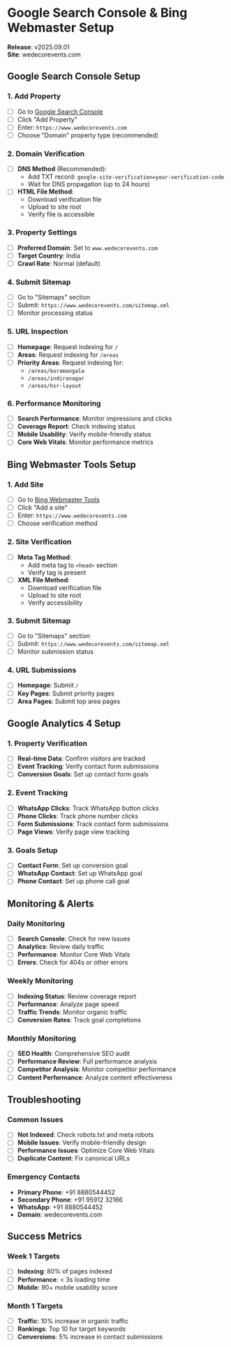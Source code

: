 # Google Search Console & Bing Webmaster Setup

**Release**: v2025.09.01  
**Site**: wedecorevents.com

## Google Search Console Setup

### 1. Add Property
- [ ] Go to [Google Search Console](https://search.google.com/search-console)
- [ ] Click "Add Property"
- [ ] Enter: `https://www.wedecorevents.com`
- [ ] Choose "Domain" property type (recommended)

### 2. Domain Verification
- [ ] **DNS Method** (Recommended):
  - Add TXT record: `google-site-verification=your-verification-code`
  - Wait for DNS propagation (up to 24 hours)
- [ ] **HTML File Method**:
  - Download verification file
  - Upload to site root
  - Verify file is accessible

### 3. Property Settings
- [ ] **Preferred Domain**: Set to `www.wedecorevents.com`
- [ ] **Target Country**: India
- [ ] **Crawl Rate**: Normal (default)

### 4. Submit Sitemap
- [ ] Go to "Sitemaps" section
- [ ] Submit: `https://www.wedecorevents.com/sitemap.xml`
- [ ] Monitor processing status

### 5. URL Inspection
- [ ] **Homepage**: Request indexing for `/`
- [ ] **Areas**: Request indexing for `/areas`
- [ ] **Priority Areas**: Request indexing for:
  - `/areas/koramangala`
  - `/areas/indiranagar`
  - `/areas/hsr-layout`

### 6. Performance Monitoring
- [ ] **Search Performance**: Monitor impressions and clicks
- [ ] **Coverage Report**: Check indexing status
- [ ] **Mobile Usability**: Verify mobile-friendly status
- [ ] **Core Web Vitals**: Monitor performance metrics

## Bing Webmaster Tools Setup

### 1. Add Site
- [ ] Go to [Bing Webmaster Tools](https://www.bing.com/webmasters)
- [ ] Click "Add a site"
- [ ] Enter: `https://www.wedecorevents.com`
- [ ] Choose verification method

### 2. Site Verification
- [ ] **Meta Tag Method**:
  - Add meta tag to `<head>` section
  - Verify tag is present
- [ ] **XML File Method**:
  - Download verification file
  - Upload to site root
  - Verify accessibility

### 3. Submit Sitemap
- [ ] Go to "Sitemaps" section
- [ ] Submit: `https://www.wedecorevents.com/sitemap.xml`
- [ ] Monitor submission status

### 4. URL Submissions
- [ ] **Homepage**: Submit `/`
- [ ] **Key Pages**: Submit priority pages
- [ ] **Area Pages**: Submit top area pages

## Google Analytics 4 Setup

### 1. Property Verification
- [ ] **Real-time Data**: Confirm visitors are tracked
- [ ] **Event Tracking**: Verify contact form submissions
- [ ] **Conversion Goals**: Set up contact form goals

### 2. Event Tracking
- [ ] **WhatsApp Clicks**: Track WhatsApp button clicks
- [ ] **Phone Clicks**: Track phone number clicks
- [ ] **Form Submissions**: Track contact form submissions
- [ ] **Page Views**: Verify page view tracking

### 3. Goals Setup
- [ ] **Contact Form**: Set up conversion goal
- [ ] **WhatsApp Contact**: Set up WhatsApp goal
- [ ] **Phone Contact**: Set up phone call goal

## Monitoring & Alerts

### Daily Monitoring
- [ ] **Search Console**: Check for new issues
- [ ] **Analytics**: Review daily traffic
- [ ] **Performance**: Monitor Core Web Vitals
- [ ] **Errors**: Check for 404s or other errors

### Weekly Monitoring
- [ ] **Indexing Status**: Review coverage report
- [ ] **Performance**: Analyze page speed
- [ ] **Traffic Trends**: Monitor organic traffic
- [ ] **Conversion Rates**: Track goal completions

### Monthly Monitoring
- [ ] **SEO Health**: Comprehensive SEO audit
- [ ] **Performance Review**: Full performance analysis
- [ ] **Competitor Analysis**: Monitor competitor performance
- [ ] **Content Performance**: Analyze content effectiveness

## Troubleshooting

### Common Issues
- [ ] **Not Indexed**: Check robots.txt and meta robots
- [ ] **Mobile Issues**: Verify mobile-friendly design
- [ ] **Performance Issues**: Optimize Core Web Vitals
- [ ] **Duplicate Content**: Fix canonical URLs

### Emergency Contacts
- **Primary Phone**: +91 8880544452
- **Secondary Phone**: +91 95912 32166
- **WhatsApp**: +91 8880544452
- **Domain**: wedecorevents.com

## Success Metrics

### Week 1 Targets
- [ ] **Indexing**: 80% of pages indexed
- [ ] **Performance**: < 3s loading time
- [ ] **Mobile**: 90+ mobile usability score

### Month 1 Targets
- [ ] **Traffic**: 10% increase in organic traffic
- [ ] **Rankings**: Top 10 for target keywords
- [ ] **Conversions**: 5% increase in contact submissions 